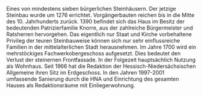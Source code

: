 Eines von mindestens sieben bürgerlichen Steinhäusern. Der jetzige Steinbau wurde um 1276 errichtet. Vorgängerbauten reichen bis in die Mitte des 10.
Jahrhunderts zurück. 1390 befindet sich das Haus im Besitz der bedeutenden Patrizierfamilie Knorre, aus der zahlreiche Bürgermeister und Ratsherren hervorgehen. Das eigentlich nur Staat und Kirche vorbehaltene Privileg der teuren Steinbauweise können sich nur sehr einflussreiche Familien in der mittelalterlichen Stadt herausnehmen.
Im Jahre 1700 wird ein mehrstöckiges Fachwerkobergeschoss aufgesetzt. Dies bedeutet den Verlust der steinernen Frontfassade. In der Folgezeit hauptsächlich Nutzung als Wohnhaus. Seit
1966 hat die Redaktion der Hessisch-Niedersächsischen Allgemeine ihren Sitz im Erdgeschoss. In den Jahren 1997-2001 umfassende Sanierung durch die HNA und Einrichtung des gesamten Hauses als Redaktionsräume mit Einliegerwohnung.

